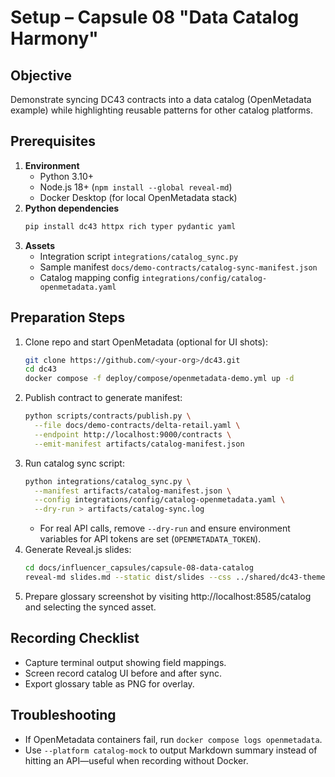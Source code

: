 # Setup – Capsule 08 "Data Catalog Harmony"

## Objective
Demonstrate syncing DC43 contracts into a data catalog (OpenMetadata example)
while highlighting reusable patterns for other catalog platforms.

## Prerequisites
1. **Environment**
   - Python 3.10+
   - Node.js 18+ (`npm install --global reveal-md`)
   - Docker Desktop (for local OpenMetadata stack)
2. **Python dependencies**
   ```bash
   pip install dc43 httpx rich typer pydantic yaml
   ```
3. **Assets**
   - Integration script `integrations/catalog_sync.py`
   - Sample manifest `docs/demo-contracts/catalog-sync-manifest.json`
   - Catalog mapping config `integrations/config/catalog-openmetadata.yaml`

## Preparation Steps
1. Clone repo and start OpenMetadata (optional for UI shots):
   ```bash
   git clone https://github.com/<your-org>/dc43.git
   cd dc43
   docker compose -f deploy/compose/openmetadata-demo.yml up -d
   ```
2. Publish contract to generate manifest:
   ```bash
   python scripts/contracts/publish.py \
     --file docs/demo-contracts/delta-retail.yaml \
     --endpoint http://localhost:9000/contracts \
     --emit-manifest artifacts/catalog-manifest.json
   ```
3. Run catalog sync script:
   ```bash
   python integrations/catalog_sync.py \
     --manifest artifacts/catalog-manifest.json \
     --config integrations/config/catalog-openmetadata.yaml \
     --dry-run > artifacts/catalog-sync.log
   ```
   - For real API calls, remove `--dry-run` and ensure environment variables for
     API tokens are set (`OPENMETADATA_TOKEN`).
4. Generate Reveal.js slides:
   ```bash
   cd docs/influencer_capsules/capsule-08-data-catalog
   reveal-md slides.md --static dist/slides --css ../shared/dc43-theme.css
   ```
5. Prepare glossary screenshot by visiting
   http://localhost:8585/catalog and selecting the synced asset.

## Recording Checklist
- Capture terminal output showing field mappings.
- Screen record catalog UI before and after sync.
- Export glossary table as PNG for overlay.

## Troubleshooting
- If OpenMetadata containers fail, run `docker compose logs openmetadata`.
- Use `--platform catalog-mock` to output Markdown summary instead of hitting an
  API—useful when recording without Docker.
